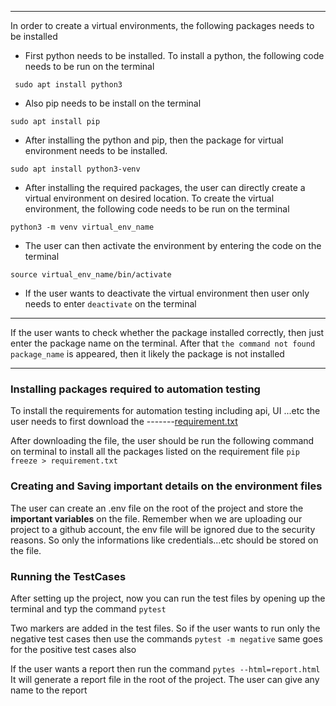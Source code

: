 
*** 
In order to create a virtual environments, the following packages needs to be installed 

* First python needs to be installed. To install a python, the following code needs to be run on the terminal 

` sudo apt install python3` 

* Also pip needs to be install on the terminal 

`sudo apt install pip`  

* After installing the python and pip, then the package for virtual environment needs to be installed. 

`sudo apt install python3-venv` 

* After installing the required packages, the user can directly create a virtual environment on desired location. To create the virtual environment, the following code needs to be run on the terminal 

`python3 -m venv virtual_env_name` 

* The user can then activate the environment by entering the code on the terminal 

`source virtual_env_name/bin/activate` 

* If the user wants to deactivate the virtual environment then user only needs to enter `deactivate` on the terminal 
***

If the user wants to check whether the package installed correctly, then just enter the package name on the terminal. After that `the command not found package_name` is appeared, then it likely the package is not installed
***
### Installing packages required to automation testing 

To install the requirements for automation testing including api, UI ...etc the user needs to first download the -------[requirement.txt](./requirement.txt "requirement.txt")

After downloading the file, the user should be run the following command on terminal to install all the packages listed on the requirement file 
`pip freeze > requirement.txt` 


### Creating and Saving important details on the environment files 

The user can create an .env file on the root of the project and store the **important variables** on the file. Remember when we are uploading our project to a github account, the env file will be ignored due to the security reasons. So only the informations like credentials...etc should be stored on the file. 

### Running the TestCases 

After setting up the project, now you can run the test files by opening up the terminal and typ the command  `pytest` 

Two markers are added in the test files. So if the user wants to run only the negative test cases then use the commands `pytest -m negative` same goes for the positive test cases also 

If the user wants a report then run the command `pytes --html=report.html` It will generate a report file in the root of the project. The user can give any name to the report


